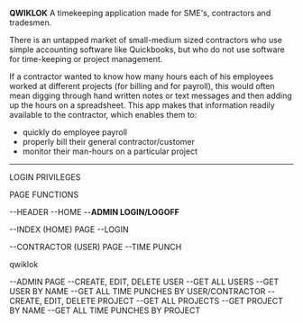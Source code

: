 **QWIKLOK**
A timekeeping application made for SME's, contractors and tradesmen.

There is an untapped market of small-medium sized contractors who use simple accounting software like Quickbooks, but who do not use software for time-keeping or project management.

If a contractor wanted to know how many hours each of his employees worked at different projects (for billing and for payroll), this would often mean digging through hand written notes or text messages and then adding up the hours on a spreadsheet. This app makes that information readily available to the contractor, which enables them to: 
- quickly do employee payroll
- properly bill their general contractor/customer
- monitor their man-hours on a particular project 

----------------------------------------------------
LOGIN PRIVILEGES




PAGE FUNCTIONS

--HEADER
    --HOME
    --**ADMIN LOGIN/LOGOFF**

--INDEX (HOME) PAGE
    --LOGIN


--CONTRACTOR (USER) PAGE
    --TIME PUNCH



qwiklok

--ADMIN PAGE
    --CREATE, EDIT, DELETE USER
    --GET ALL USERS
    --GET USER BY NAME
    --GET ALL TIME PUNCHES BY USER/CONTRACTOR
    --CREATE, EDIT, DELETE PROJECT
    --GET ALL PROJECTS
    --GET PROJECT BY NAME
    --GET ALL TIME PUNCHES BY PROJECT







